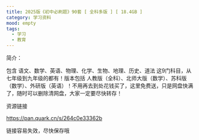 ```yaml
---
title: 2025版《初中必刷题》90套 [ 全科多版 ] [ 18.4GB ]
category: 学习资料
mood: empty
tags:
  - 学习
  - 教育
---
```





简介：

包含 语文、数学、英语、物理、化学、生物、地理、历史、道法 这9门科目，从七年级到九年级的都有！版本包括 人教版（全科）、北师大版（数学）、苏科版（数学）、外研版（英语）！不用再去到处花钱买了，这里免费送，只是网盘快满了，随时可以删除清网盘，大家一定要尽快转存！




资源链接

https://pan.quark.cn/s/264c0e33362b




链接容易失效，尽快保存哦








